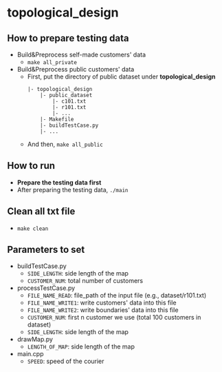 # topological_design
## How to prepare testing data
- Build&Preprocess self-made customers' data
	- `make all_private`
- Build&Preprocess public customers' data
	- First, put the directory of public dataset under **topological_design**
		```
		|- topological_design
			|- public_dataset
				|- c101.txt
				|- r101.txt
				|- ...
			|- Makefile
			|- buildTestCase.py
			|- ...
		```
	- And then, `make all_public`

## How to run
- **Prepare the testing data first**
- After preparing the testing data, `./main`

## Clean all txt file
- `make clean`

## Parameters to set
- buildTestCase.py
	- `SIDE_LENGTH`: side length of the map
	- `CUSTOMER_NUM`: total number of customers
- processTestCase.py
	- `FILE_NAME_READ`: file_path of the input file (e.g., dataset/r101.txt)
    - `FILE_NAME_WRITE1`: write customers' data into this file
    - `FILE_NAME_WRITE2`: write boundaries' data into this file
    - `CUSTOMER_NUM`: first n customer we use (total 100 customers in dataset)
    - `SIDE_LENGTH`: side length of the map	
- drawMap.py
    - `LENGTH_OF_MAP`: side length of the map
- main.cpp
    - `SPEED`: speed of the courier

